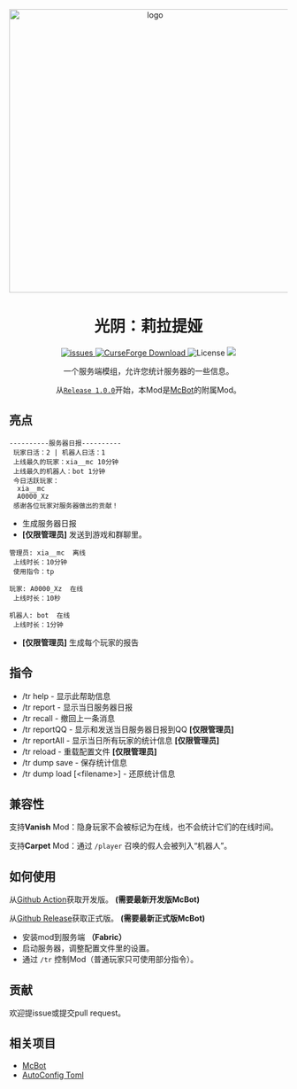 <div align="center">
  <img width="512" src="https://github.com/xia-mc/TimeRecorder/assets/108219418/d655c66e-c3a7-4f8e-aa2f-13f14b0b36a6" alt="logo">

# 光阴：莉拉提娅
<p align="center">
    <a href="https://github.com/Nova-Committee/TimeRecorder/issues">
      <img src="https://img.shields.io/github/issues/Nova-Committee/TimeRecorder?style=flat" alt="issues" />
    </a>
    <a href="https://www.curseforge.com/minecraft/mc-mods/TimeRecorder">
      <img src="http://cf.way2muchnoise.eu/timerecorder.svg" alt="CurseForge Download">
    </a>
    <img src="https://img.shields.io/badge/license-GPLV3-green" alt="License">
    <a href="https://github.com/Nova-Committee/TimeRecorder/actions/workflows/gradle.yml">
      <img src="https://github.com/Nova-Committee/TimeRecorder/actions/workflows/gradle.yml/badge.svg">
    </a>  
</p>

一个服务端模组，允许您统计服务器的一些信息。

从[`Release 1.0.0`](https://github.com/xia-mc/TimeRecorder/releases/tag/1.0.0)开始，本Mod是[McBot](https://github.com/Nova-Committee/McBot)的附属Mod。
</div>

## 亮点
```
----------服务器日报----------
 玩家日活：2 | 机器人日活：1
 上线最久的玩家：xia__mc 10分钟
 上线最久的机器人：bot 1分钟
 今日活跃玩家：
  xia__mc
  A0000_Xz
 感谢各位玩家对服务器做出的贡献！
```
- 生成服务器日报
- **[仅限管理员]** 发送到游戏和群聊里。

```
管理员: xia__mc  离线
 上线时长：10分钟
 使用指令：tp

玩家: A0000_Xz  在线
 上线时长：10秒

机器人: bot  在线
 上线时长：1分钟
```
- **[仅限管理员]** 生成每个玩家的报告

## 指令
- /tr help - 显示此帮助信息
- /tr report - 显示当日服务器日报
- /tr recall - 撤回上一条消息
- /tr reportQQ - 显示和发送当日服务器日报到QQ **\[仅限管理员]**
- /tr reportAll - 显示当日所有玩家的统计信息 **\[仅限管理员]**
- /tr reload - 重载配置文件 **\[仅限管理员]**
- /tr dump save - 保存统计信息
- /tr dump load \[\<filename>] - 还原统计信息

## 兼容性
支持**Vanish** Mod：隐身玩家不会被标记为在线，也不会统计它们的在线时间。

支持**Carpet** Mod：通过 ```/player``` 召唤的假人会被列入“机器人”。

## 如何使用
从[Github Action](https://github.com/xia-mc/TimeRecorder/actions)获取开发版。 **(需要最新开发版McBot)**

从[Github Release](https://github.com/xia-mc/TimeRecorder/releases)获取正式版。 **(需要最新正式版McBot)**

- 安装mod到服务端 **（Fabric）**
- 启动服务器，调整配置文件里的设置。
- 通过 ```/tr``` 控制Mod（普通玩家只可使用部分指令）。

## 贡献
欢迎提issue或提交pull request。

## 相关项目
- [McBot](https://github.com/Nova-Committee/McBot)
- [AutoConfig Toml](https://github.com/TheRandomLabs/AutoConfig-TOML)
